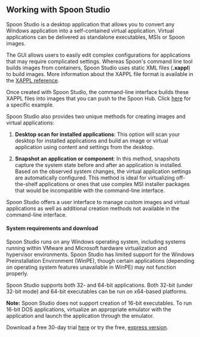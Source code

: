 ## Working with Spoon Studio

Spoon Studio is a desktop application that allows you to convert any Windows application into a self-contained virtual application. Virtual applications can be delivered as standalone executables, MSIs or Spoon images. 

The GUI allows users to easily edit complex configurations for applications that may require complicated settings. Whereas Spoon's command line tool builds images from containers, Spoon Studio uses static XML files (**.xappl**) to build images. More information about the XAPPL file format is available in the [XAPPL reference](/docs/reference/xappl).

Once created with Spoon Studio, the command-line interface builds these XAPPL files into images that you can push to the Spoon Hub. Click [here](/docs/building/working-with-images) for a specific example.

Spoon Studio also provides two unique methods for creating images and virtual applications:

1. **Desktop scan for installed applications**: This option will scan your desktop for installed applications and build an image or virtual application using content and settings from the desktop.

2. **Snapshot an application or component**: In this method, snapshots capture the system state before and after an application is installed. Based on the observed system changes, the virtual application settings are automatically configured. This method is ideal for virtualizing off-the-shelf applications or ones that use complex MSI installer packages that would be incompatible with the command-line interface.

Spoon Studio offers a user interface to manage custom images and virtual applications as well as additional creation methods not available in the command-line interface.

<!--TODO: add a brief section on when you would want to use Spoon Studio vs. the CLI -->

#### System requirements and download

Spoon Studio runs on any Windows operating system, including systems running within VMware and Microsoft hardware virtualization and hypervisor environments. Spoon Studio has limited support for the Windows Preinstallation Environment (WinPE), though certain applications (depending on operating system features unavailable in WinPE) may not function properly.

Spoon Studio supports both 32- and 64-bit applications. Both 32-bit (under 32-bit mode) and 64-bit executables can be run on x64-based platforms.

**Note:** Spoon Studio does not support creation of 16-bit executables. To run 16-bit DOS applications, virtualize an appropriate emulator with the application and launch the application through the emulator.

Download a free 30-day trial [here](/studio) or try the free, [express version](http://turbo.net/studio-express). 